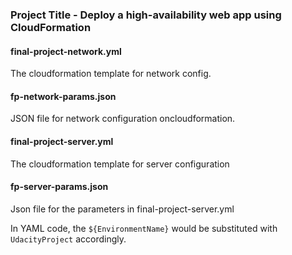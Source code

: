 ### Project Title - Deploy a high-availability web app using CloudFormation



#### final-project-network.yml
The cloudformation template for network config. 

#### fp-network-params.json
JSON file for network configuration oncloudformation. 

#### final-project-server.yml
The cloudformation template for server configuration

#### fp-server-params.json
Json file for the parameters in final-project-server.yml


In YAML code, the `${EnvironmentName}` would be substituted with `UdacityProject` accordingly.
